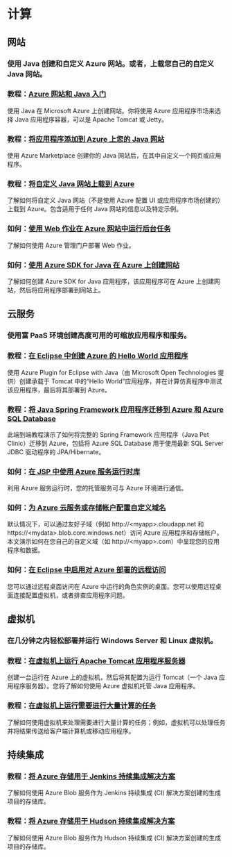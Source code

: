 <h1 id="menu-java-compute">计算</h1>
<h2 id="header-0">网站</h2>
<h3>使用 Java 创建和自定义 Azure 网站。或者，上载您自己的自定义 Java 网站。</h3>
<h3>教程：<a href="http://azure.microsoft.com/zh-cn/documentation/articles/web-sites-java-get-started/" ms.pgarea="content" ms.cmpgrp="body" ms.cmptyp="link" ms.cmpnm="Azure 网站和 Java 入门" ms.title="" km.title="" ms.interactiontype="1">Azure 网站和 Java 入门</a></h3>
<p>使用 Java 在 Microsoft Azure 上创建网站。你将使用 Azure 应用程序市场来选择 Java 应用程序容器，可以是 Apache Tomcat 或 Jetty。</p>
<h3>教程：<a href="http://azure.microsoft.com/zh-cn/documentation/articles/web-sites-java-add-app/" ms.pgarea="content" ms.cmpgrp="body" ms.cmptyp="link" ms.cmpnm="将应用程序添加到 Azure 上您的 Java 网站" ms.title="" km.title="" ms.interactiontype="1">将应用程序添加到 Azure 上您的 Java 网站</a></h3>
<p>使用 Azure Marketplace 创建你的 Java 网站后，在其中自定义一个网页或应用程序。</p>
<h3>教程：<a href="http://azure.microsoft.com/zh-cn/documentation/articles/web-sites-java-custom-upload/" ms.pgarea="content" ms.cmpgrp="body" ms.cmptyp="link" ms.cmpnm="将自定义 Java 网站上载到 Azure" ms.title="" km.title="" ms.interactiontype="1">将自定义 Java 网站上载到 Azure</a></h3>
<p>了解如何将自定义 Java 网站（不是使用 Azure 配置 UI 或应用程序市场创建的）上载到 Azure。包含适用于任何 Java 网站的信息以及特定示例。</p>
<h3>如何：<a href="http://azure.microsoft.com/zh-cn/documentation/articles/web-sites-create-web-jobs/" ms.pgarea="content" ms.cmpgrp="body" ms.cmptyp="link" ms.cmpnm="使用 Web 作业在 Azure 网站中运行后台任务" ms.title="" km.title="" ms.interactiontype="1">使用 Web 作业在 Azure 网站中运行后台任务</a></h3>
<p>了解如何使用 Azure 管理门户部署 Web 作业。</p>
<h3>如何：<a href="http://azure.microsoft.com/zh-cn/documentation/articles/java-create-azure-website-using-java-sdk/" ms.pgarea="content" ms.cmpgrp="body" ms.cmptyp="link" ms.cmpnm="使用 Azure SDK for Java 在 Azure 上创建网站" ms.title="" km.title="" ms.interactiontype="1">使用 Azure SDK for Java 在 Azure 上创建网站</a></h3>
<p>了解如何创建 Azure SDK for Java 应用程序，该应用程序可在 Azure 上创建网站，然后将应用程序部署到网站上。</p>
<h2 id="header-1">云服务</h2>
<h3>使用富 PaaS 环境创建高度可用的可缩放应用程序和服务。</h3>
<h3>教程：<a href="http://msdn.microsoft.com/en-us/library/windowsazure/hh690944(VS.103).aspx" ms.pgarea="content" ms.cmpgrp="body" ms.cmptyp="link" ms.cmpnm="在 Eclipse 中创建 Azure 的 Hello World 应用程序" ms.title="" km.title="" ms.interactiontype="1">在 Eclipse 中创建 Azure 的 Hello World 应用程序</a></h3>
<p>使用 Azure Plugin for Eclipse with Java（由 Microsoft Open Technologies 提供）创建承载于 Tomcat 中的&ldquo;Hello World&rdquo;应用程序，并在计算仿真程序中测试该应用程序，最后将其部署到 Azure。</p>
<h3>教程：<a href="http://petclinic.cloudapp.net/" ms.pgarea="content" ms.cmpgrp="body" ms.cmptyp="link" ms.cmpnm="将 Java Spring Framework 应用程序迁移到 Azure 和 Azure SQL Database" ms.title="" km.title="" ms.interactiontype="1">将 Java Spring Framework 应用程序迁移到 Azure 和 Azure SQL Database</a></h3>
<p>此端到端教程演示了如何将完整的 Spring Framework 应用程序（Java Pet Clinic）迁移到 Azure，包括将 Azure SQL Database 用于使用最新 SQL Server JDBC 驱动程序的 JPA/Hibernate。</p>
<h3>如何：<a href="http://msdn.microsoft.com/en-us/library/windowsazure/hh690948.aspx" ms.pgarea="content" ms.cmpgrp="body" ms.cmptyp="link" ms.cmpnm="在 JSP 中使用 Azure 服务运行时库" ms.title="" km.title="" ms.interactiontype="1">在 JSP 中使用 Azure 服务运行时库</a></h3>
<p>利用 Azure 服务运行时，您的托管服务可与 Azure 环境进行通信。</p>
<h3>如何：<a href="http://azure.microsoft.com/zh-cn/documentation/articles/cloud-services-custom-domain-name/" ms.pgarea="content" ms.cmpgrp="body" ms.cmptyp="link" ms.cmpnm="为 Azure 云服务或存储帐户配置自定义域名" ms.title="" km.title="" ms.interactiontype="1">为 Azure 云服务或存储帐户配置自定义域名</a></h3>
<p>默认情况下，可以通过友好子域（例如 http://&lt;myapp&gt;.cloudapp.net 和 https://&lt;mydata&gt;.blob.core.windows.net）访问 Azure 应用程序和存储帐户。本文演示如何在您自己的自定义域（如 http://&lt;myapp&gt;.com）中呈现您的应用程序和数据。</p>
<h3>如何：<a href="http://msdn.microsoft.com/en-us/library/windowsazure/hh690951" ms.pgarea="content" ms.cmpgrp="body" ms.cmptyp="link" ms.cmpnm="在 Eclipse 中启用对 Azure 部署的远程访问" ms.title="" km.title="" ms.interactiontype="1">在 Eclipse 中启用对 Azure 部署的远程访问</a></h3>
<p>您可以通过远程桌面访问在 Azure 中运行的角色实例的桌面。您可以使用远程桌面连接配置虚拟机，或者排查应用程序问题。</p>
<h2 id="header-2">虚拟机</h2>
<h3>在几分钟之内轻松部署并运行 Windows Server 和 Linux 虚拟机。</h3>
<h3>教程：<a href="http://azure.microsoft.com/zh-cn/documentation/articles/virtual-machines-java-run-tomcat-application-server/" ms.pgarea="content" ms.cmpgrp="body" ms.cmptyp="link" ms.cmpnm="在虚拟机上运行 Apache Tomcat 应用程序服务器" ms.title="" km.title="" ms.interactiontype="1">在虚拟机上运行 Apache Tomcat 应用程序服务器</a></h3>
<p>创建一台运行在 Azure 上的虚拟机，然后将其配置为运行 Tomcat（一个 Java 应用程序服务器）。您将了解如何使用 Azure 虚拟机托管 Java 应用程序。</p>
<h3>教程：<a href="http://azure.microsoft.com/zh-cn/documentation/articles/virtual-machines-java-run-compute-intensive-task/" ms.pgarea="content" ms.cmpgrp="body" ms.cmptyp="link" ms.cmpnm="在虚拟机上运行需要进行大量计算的任务" ms.title="" km.title="" ms.interactiontype="1">在虚拟机上运行需要进行大量计算的任务</a></h3>
<p>了解如何使用虚拟机来处理需要进行大量计算的任务；例如，虚拟机可以处理任务并将结果传送给客户端计算机或移动应用程序。</p>
<h2 id="header-3">持续集成</h2>
<h3>教程：<a href="http://azure.microsoft.com/zh-cn/documentation/articles/storage-java-jenkins-continuous-integration-solution/" ms.pgarea="content" ms.cmpgrp="body" ms.cmptyp="link" ms.cmpnm="将 Azure 存储用于 Jenkins 持续集成解决方案" ms.title="" km.title="" ms.interactiontype="1">将 Azure 存储用于 Jenkins 持续集成解决方案</a></h3>
<p>了解如何使用 Azure Blob 服务作为 Jenkins 持续集成 (CI) 解决方案创建的生成项目的存储库。</p>
<h3>教程：<a href="http://azure.microsoft.com/zh-cn/documentation/articles/storage-java-hudson-continuous-integration-solution/" ms.pgarea="content" ms.cmpgrp="body" ms.cmptyp="link" ms.cmpnm="将 Azure 存储用于 Hudson 持续集成解决方案" ms.title="" km.title="" ms.interactiontype="1">将 Azure 存储用于 Hudson 持续集成解决方案</a></h3>
<p>了解如何使用 Azure Blob 服务作为 Hudson 持续集成 (CI) 解决方案创建的生成项目的存储库。</p>
